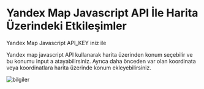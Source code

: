 # Yandex Map Javascript API İle Harita Üzerindeki Etkileşimler

Yandex Map Javascript API_KEY iniz ile

Yandex map javascript API kullanarak harita üzerinden konum seçebilir ve bu konumu input a atayabilirsiniz.
Ayrıca daha önceden var olan koordinata veya koordinatlara harita üzerinde konum ekleyebilirsiniz.

![bilgiler](http://kagancin.com/github/main.gif)
